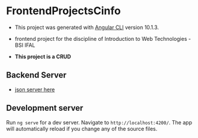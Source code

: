 # FrontendProjectsCinfo

- This project was generated with [Angular CLI](https://github.com/angular/angular-cli) version 10.1.3.

-  frontend project for the discipline of Introduction to Web Technologies - BSI IFAL

- **This project is a CRUD**

## Backend Server

* [json server here](https://github.com/mayararysia/backend-projects-cinfo)

## Development server

Run `ng serve` for a dev server. Navigate to `http://localhost:4200/`. The app will automatically reload if you change any of the source files.

